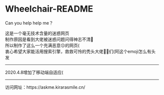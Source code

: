 # Wheelchair-README
Can you help help me？

这是一个毫无技术含量的迷惑网页<br />
制作原因是看到大佬被迷惑问题问得神志不清🤪<br />
所以制作了这么一个充满恶意😗的网页(<br />
衷心希望大家能活用搜索引擎，救救可怜的秃头大佬👨‍💻们(阿这个emoji怎么有头发<br />
<hr />
2020.4.8增加了移动端自适应(
<hr />
访问网址：https://askme.kirarasmile.cn/
